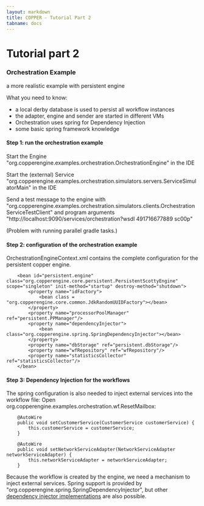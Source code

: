```yaml
---
layout: markdown
title: COPPER - Tutorial Part 2
tabname: docs
---
```


Tutorial part 2
===============



### Orchestration Example

a more realistic example with persistent engine

What you need to know:

- a local derby database is used to persist all workflow instances
- the adapter, engine and sender are started in different VMs
- Orchestration uses spring for Dependency Injection
- some basic spring framework knowledge

#### Step 1: run the orchestration example

Start the Engine "org.copperengine.examples.orchestration.OrchestrationEngine" in the IDE

Start the (external) Service "org.copperengine.examples.orchestration.simulators.servers.ServiceSimulatorMain" in the IDE
    
Send a test message to the engine with "org.copperengine.examples.orchestration.simulators.clients.OrchestrationServiceTestClient" and program arguments "http://localhost:9090/services/orchestration?wsdl 491716677889 sc00p"
    
(Problem with running parallel gradle tasks.)

#### Step 2: configuration of the orchestration example
OrchestrationEngineContext.xml contains the complete configuration for the persistent copper engine.

    	<bean id="persistent.engine" class="org.copperengine.core.persistent.PersistentScottyEngine" scope="singleton" init-method="startup" destroy-method="shutdown">
    		<property name="idFactory">
    			<bean class = "org.copperengine.core.common.JdkRandomUUIDFactory"></bean>
    		</property>
    		<property name="processorPoolManager" ref="persistent.PPManager"/>
    		<property name="dependencyInjector">
    			<bean class="org.copperengine.spring.SpringDependencyInjector"></bean>
    		</property>
    		<property name="dbStorage" ref="persistent.dbStorage"/>
    		<property name="wfRepository" ref="wfRepository"/>
        	<property name="statisticsCollector" ref="statisticsCollector"/>
    	</bean>

#### Step 3: Dependency Injection for the workflows
The spring configuration is also needed to inject external services into the workflow file:
Open org.copperengine.examples.orchestration.wf.ResetMailbox:

        @AutoWire
        public void setCustomerService(CustomerService customerService) {
            this.customerService = customerService;
        }
    
        @AutoWire
        public void setNetworkServiceAdapter(NetworkServiceAdapter networkServiceAdapter) {
            this.networkServiceAdapter = networkServiceAdapter;
        }
    

Because the workflow is created by the engine, we need a mechanism to inject external services.
Spring support is provided by "org.copperengine.spring.SpringDependencyInjector", 
but other [dependency injector implementations](https://github.com/copper-engine/copper-engine/blob/master/projects/copper-coreengine/src/main/java/org/copperengine/core/DependencyInjector.java) are also possible.

